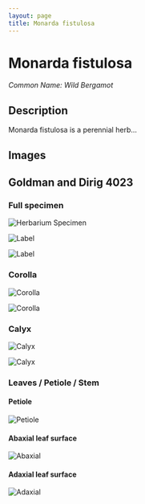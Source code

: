```yaml
---
layout: page
title: Monarda fistulosa
---
```


# Monarda fistulosa
*Common Name: Wild Bergamot*

## Description
Monarda fistulosa is a perennial herb...

## Images

## Goldman and Dirig 4023

### Full specimen

![Herbarium Specimen](/assets/images/specimens/fistulosa/goldman_dirig_4023/full_specimen.JPG)

![Label](/assets/images/specimens/fistulosa/goldman_dirig_4023/label.JPG)

![Label](/assets/images/specimens/fistulosa/goldman_dirig_4023/cell_inflorescences.JPG)

### Corolla

![Corolla](/assets/images/specimens/fistulosa/goldman_dirig_4023/corolla_calyx.jpg)

![Corolla](/assets/images/specimens/fistulosa/goldman_dirig_4023/corolla_apex.jpg)

### Calyx

![Calyx](/assets/images/specimens/fistulosa/goldman_dirig_4023/calyx_full.jpg)

![Calyx](/assets/images/specimens/fistulosa/goldman_dirig_4023/calyx_orifice.jpg)


### Leaves / Petiole / Stem

#### Petiole

![Petiole](/assets/images/specimens/fistulosa/goldman_dirig_4023/petiole.jpg)

#### Abaxial leaf surface

![Abaxial](/assets/images/specimens/fistulosa/goldman_dirig_4023/abaxial.jpg)

#### Adaxial leaf surface

![Adaxial](/assets/images/specimens/fistulosa/goldman_dirig_4023/adaxial.jpg)

